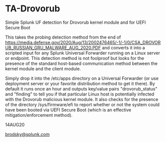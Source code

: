 # TA-Drovorub
Simple Splunk UF detection for Drovorub kernel module and for UEFI Secure Boot

This takes the probing detection method from the end of https://media.defense.gov/2020/Aug/13/2002476465/-1/-1/0/CSA_DROVORUB_RUSSIAN_GRU_MALWARE_AUG_2020.PDF and converts it into a scripted input for any Splunk Universal Forwarder running on a Linux server or endpoint. This detection method is not foolproof but looks for the presence of the standard host-based communication method between the kernel module and the client module.

Simply drop it into the /etc/apps directory on a Universal Forwarder (or use deployment server or your favorite distribution method to get it there). By default it runs once an hour and outputs key/value pairs "drovorub_status" and "finding" to tell you if that particular Linux host is potentially infected with the Drovorub malicious kernel module. It also checks for the presence of the directory /sys/firmware/efi to report whether or not the system could have been booted via UEFI Secure Boot (which is an effective mitigation/enforcement method).

14AUG20

brodsky@splunk.com

